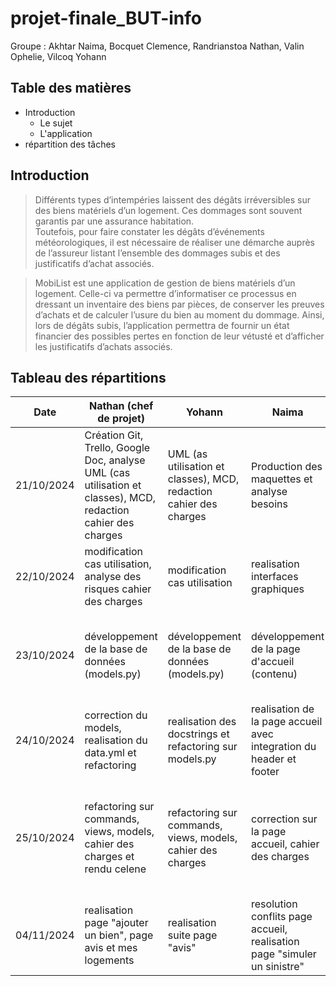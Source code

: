 # projet-finale_BUT-info
Groupe : Akhtar Naima, Bocquet Clemence, Randrianstoa Nathan, Valin Ophelie, Vilcoq Yohann

## Table des matières 
- Introduction
  * Le sujet
  * L'application
- répartition des tâches

## Introduction
> Différents types d’intempéries laissent des dégâts irréversibles sur des biens matériels d’un logement. Ces dommages sont souvent garantis par une assurance habitation.  
>  Toutefois, pour faire constater les dégâts d’événements météorologiques, il est nécessaire de réaliser une démarche auprès de l’assureur listant l’ensemble des dommages subis et des justificatifs d’achat associés.

> MobiList est une application de gestion de biens matériels d’un logement. Celle-ci va permettre d’informatiser ce processus en dressant un inventaire des biens par pièces, de conserver les preuves d’achats et de calculer l’usure du bien au moment du dommage.
> Ainsi, lors de dégâts subis, l’application permettra de fournir un état financier des possibles pertes en fonction de leur vétusté et d’afficher les justificatifs d’achats associés.



## Tableau des répartitions
| Date | Nathan (chef de projet) | Yohann | Naima | Clemence | Ophelie |
|----|---|----|----|---|---|
| 21/10/2024 | Création Git, Trello, Google Doc, analyse UML (cas utilisation et classes), MCD, redaction cahier des charges | UML (as utilisation et classes), MCD, redaction cahier des charges | Production des maquettes et analyse besoins | Réalisation MCD et maquettes, redaction cahier des charges | Production des maquettes et analyse besoins |
| 22/10/2024 | modification cas utilisation, analyse des risques cahier des charges  | modification cas utilisation  | realisation interfaces graphiques | Modification MCD, maquettes et cahier des charges | Realisation des interfaces graphiques |
| 23/10/2024 | développement de la base de données (models.py) |  développement de la base de données (models.py) | développement de la page d'accueil (contenu) | realisation du app.py, interface graphique simuler sinistre | développement de la page index (header et footer), maquette simuler un sinistre |
| 24/10/2024 | correction du models, realisation du data.yml et refactoring | realisation des docstrings et refactoring sur models.py | realisation de la page accueil avec integration du header et footer | realisation de la page connexion et inscription (html, css, views) et base de données (user et fonctions) | realisation des pages services et à propos de nous (html, css et views) |
| 25/10/2024 | refactoring sur commands, views, models, cahier des charges et rendu celene | refactoring sur commands, views, models, cahier des charges | correction sur la page accueil, cahier des charges | mise en place inscription/connexion, cahier des charges et mcd | debut realisation de la page avis, mise en place de la redirection entre pages et cahier des charges |
| 04/11/2024 | realisation page "ajouter un bien", page avis et mes logements | realisation suite page "avis" | resolution conflits page accueil, realisation page "simuler un sinistre" | realisation page apres connexion, resolution conflits page accueil | realisation page "mes logements" |
